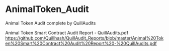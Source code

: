 # AnimalToken_Audit
Animal Token Audit complete by QuillAudits


Animal Token Smart Contract Audit Report - QuillAudits.pdf
https://github.com/Quillhash/QuillAudit_Reports/blob/master/Animal%20Token%20Smart%20Contract%20Audit%20Report%20-%20QuillAudits.pdf
